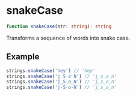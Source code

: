 # snakeCase

```ts
function snakeCase(str: string): string
```

Transforms a sequence of words into snake case.

## Example

```ts
strings.snakeCase('hey') // 'hey'
strings.snakeCase('j S o N') // 'j_s_o_n'
strings.snakeCase('j_S_o_N') // 'j_s_o_n'
strings.snakeCase('j-S-o-N') // 'j_s_o_n'
```
